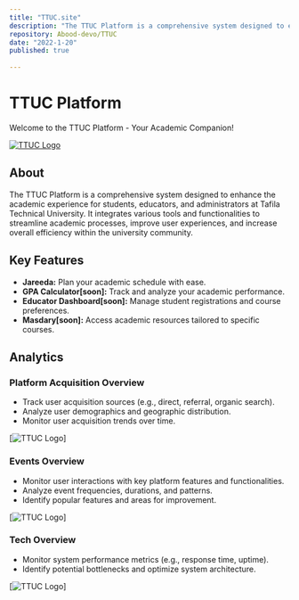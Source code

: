 ```yaml
---
title: "TTUC.site"
description: "The TTUC Platform is a comprehensive system designed to enhance the academic experience for students, educators, and administrators at Tafila Technical University. It integrates various tools and functionalities to streamline academic processes, improve user experiences, and increase overall efficiency within the university community."
repository: Abood-devo/TTUC
date: "2022-1-20"
published: true
  
---
```


# TTUC Platform

Welcome to the TTUC Platform - Your Academic Companion!

[![TTUC Logo](https://ttu-jareda.herokuapp.com/static/assets/img/cover-resized.png)](https://ttu-jareda.herokuapp.com/)

## About
The TTUC Platform is a comprehensive system designed to enhance the academic experience for students, educators, and administrators at Tafila Technical University. It integrates various tools and functionalities to streamline academic processes, improve user experiences, and increase overall efficiency within the university community.

## Key Features
- **Jareeda:** Plan your academic schedule with ease.
- **GPA Calculator[soon]:** Track and analyze your academic performance.
- **Educator Dashboard[soon]:** Manage student registrations and course preferences.
- **Masdary[soon]:** Access academic resources tailored to specific courses.

## Analytics
### Platform Acquisition Overview
- Track user acquisition sources (e.g., direct, referral, organic search).
- Analyze user demographics and geographic distribution.
- Monitor user acquisition trends over time.

[![TTUC Logo]()]


### Events Overview
- Monitor user interactions with key platform features and functionalities.
- Analyze event frequencies, durations, and patterns.
- Identify popular features and areas for improvement.

[![TTUC Logo]()]

### Tech Overview
- Monitor system performance metrics (e.g., response time, uptime).
- Identify potential bottlenecks and optimize system architecture.

[![TTUC Logo]()]
